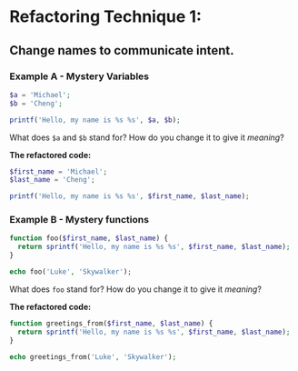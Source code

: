 # Refactoring Technique 1:

## Change names to communicate intent.

### Example A - Mystery Variables

```php
$a = 'Michael';
$b = 'Cheng';

printf('Hello, my name is %s %s', $a, $b);
```

What does `$a` and `$b` stand for? How do you change it to give it *meaning*?

**The refactored code:**

```php
$first_name = 'Michael';
$last_name = 'Cheng';

printf('Hello, my name is %s %s', $first_name, $last_name);
```

### Example B - Mystery functions

```php
function foo($first_name, $last_name) {
  return sprintf('Hello, my name is %s %s', $first_name, $last_name);
}

echo foo('Luke', 'Skywalker');
```

What does `foo` stand for? How do you change it to give it *meaning*?

**The refactored code:**

```php
function greetings_from($first_name, $last_name) {
  return sprintf('Hello, my name is %s %s', $first_name, $last_name);
}

echo greetings_from('Luke', 'Skywalker');
```